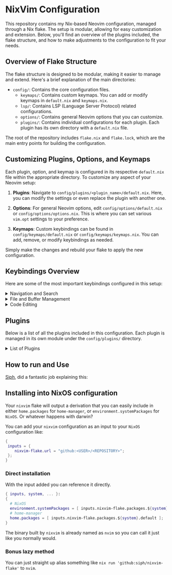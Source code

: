 # NixVim Configuration

This repository contains my Nix-based Neovim configuration, managed through a
Nix flake. The setup is modular, allowing for easy customization and extension.
Below, you'll find an overview of the plugins included, the flake structure,
and how to make adjustments to the configuration to fit your needs.

## Overview of Flake Structure

The flake structure is designed to be modular, making it easier to manage and
extend. Here's a brief explanation of the main directories:

- `config/`: Contains the core configuration files.
  - `keymaps/`: Contains custom keymaps. You can add or modify keymaps in `default.nix` and `keymaps.nix`.
  - `lsp/`: Contains LSP (Language Server Protocol) related configurations.
  - `options/`: Contains general Neovim options that you can customize.
  - `plugins/`: Contains individual configurations for each plugin. Each plugin has its own directory with a `default.nix` file.

The root of the repository includes `flake.nix` and `flake.lock`, which are the
main entry points for building the configuration.

## Customizing Plugins, Options, and Keymaps

Each plugin, option, and keymap is configured in its respective `default.nix` file within the appropriate directory. To customize any aspect of your Neovim setup:

1. **Plugins**: Navigate to `config/plugins/<plugin_name>/default.nix`. Here, you can modify the settings or even replace the plugin with another one.
  
2. **Options**: For general Neovim options, edit `config/options/default.nix` or `config/options/options.nix`. This is where you can set various `vim.opt` settings to your preference.
  
3. **Keymaps**: Custom keybindings can be found in `config/keymaps/default.nix` or `config/keymaps/keymaps.nix`. You can add, remove, or modify keybindings as needed.

Simply make the changes and rebuild your flake to apply the new configuration.

## Keybindings Overview

Here are some of the most important keybindings configured in this setup:

<details>
  <summary>Navigation and Search</summary>

- `n`         -- Next search result and center
- `N`         -- Previous search result and center
- `Space + w` -- Write file
- `Space + q` -- Quit file

</details>

<details>
  <summary>File and Buffer Management</summary>

- `Space + n`   -- Toggle Neotree (File Explorer)
- `Space + pf` -- Telescope find files
- `Space + ps` -- Telescope live grep
- `Space + pg` -- Telescope buffers
- `Space + fb` -- Telescope file browser
- `Space + cb` -- Kill opened output buffer

</details>

<details>
  <summary>Code Editing</summary>

- `Space + =`  -- Format code (Neoformat)
- `Space + r`  -- Run selected code (SnipRun)
- `Space + x`  -- Make the current file executable
- `Shift + J`  -- Move selected text down (Visual mode)
- `Shift + K`  -- Move selected text up (Visual mode)

</details>

## Plugins

Below is a list of all the plugins included in this configuration. Each plugin
is managed in its own module under the `config/plugins/` directory.

<details>
  <summary>List of Plugins</summary>

- [**alpha**](https://github.com/goolord/alpha-nvim): A Neovim startup screen.
- [**bufferline**](https://github.com/akinsho/bufferline.nvim): Displays a buffer line with tabs at the top of the editor.
- [**catppuccin**](https://github.com/catppuccin/nvim): A soothing Neovim color scheme.
- [**clangd-extensions**](https://github.com/p00f/clangd_extensions.nvim): Extensions for the Clangd language server.
- [**cmp**](https://github.com/hrsh7th/nvim-cmp): Autocompletion plugin.
- [**colorscheme**](https://github.com/neovim/nvim-lspconfig/wiki/Installing-language-servers#colorscheme): Custom color schemes configuration.
- [**comment**](https://github.com/numToStr/Comment.nvim): Plugin for easy commenting.
- [**copilot-lua**](https://github.com/github/copilot.vim): GitHub Copilot integration for Neovim.
- [**diffview**](https://github.com/sindrets/diffview.nvim): View diffs in Neovim.
- [**friendly-snippets**](https://github.com/rafamadriz/friendly-snippets): Snippets collection.
- [**harpoon**](https://github.com/ThePrimeagen/harpoon): Quick navigation between files.
- [**indent-blankline**](https://github.com/lukas-reineke/indent-blankline.nvim): Adds indentation guides to Neovim.
- [**lualine**](https://github.com/nvim-lualine/lualine.nvim): A fast and easy-to-configure statusline.
- [**luasnip**](https://github.com/L3MON4D3/LuaSnip): Snippet engine for Neovim.
- [**markdown-preview**](https://github.com/iamcco/markdown-preview.nvim): Preview markdown files in the browser.
- [**neorg**](https://github.com/nvim-neorg/neorg): Neovim-specific note-taking plugin.
- [**neo-tree**](https://github.com/nvim-neo-tree/neo-tree.nvim): A file explorer tree.
- [**notify**](https://github.com/rcarriga/nvim-notify): Notifications for Neovim.
- [**nvim-autopairs**](https://github.com/windwp/nvim-autopairs): Autopairs plugin for Neovim.
- [**nvim-colorizer**](https://github.com/norcalli/nvim-colorizer.lua): Color highlighter.
- [**surround**](https://github.com/kylechui/nvim-surround): Manipulate surroundings like parentheses, brackets, quotes, etc.
- [**telescope**](https://github.com/nvim-telescope/telescope.nvim): Fuzzy finder over lists.
- [**treesitter**](https://github.com/nvim-treesitter/nvim-treesitter): Enhanced syntax highlighting and code structure understanding.
- [**trouble**](https://github.com/folke/trouble.nvim): A pretty list for showing diagnostics, references, etc.
- [**twilight**](https://github.com/folke/twilight.nvim): Dim inactive portions of the code you're editing.
- [**undotree**](https://github.com/mbbill/undotree): Visualize the undo history.
- [**vim-css-color**](https://github.com/ap/vim-css-color): Highlight CSS colors in code.
- [**which-key**](https://github.com/folke/which-key.nvim): Displays available keybindings in Neovim.

</details>

## How to run and Use

[Siph](https://github.com/siph), did a fantastic job explaining this:

## Installing into NixOS configuration

Your `nixvim` flake will output a derivation that you can easily include in
either `home.packages` for `home-manager`, or `environment.systemPackages` for
`NixOS`. Or whatever happens with darwin?

You can add your `nixvim` configuration as an input to your `NixOS` configuration like:

```nix
{
 inputs = {
    nixvim-flake.url = "github:<USER>/<REPOSITORY>";
 };
}
```

### Direct installation

With the input added you can reference it directly.

```nix
{ inputs, system, ... }:
{
  # NixOS
  environment.systemPackages = [ inputs.nixvim-flake.packages.${system}.default ];
  # home-manager
  home.packages = [ inputs.nixvim-flake.packages.${system}.default ];
}
```

The binary built by `nixvim` is already named as `nvim` so you can call it just
like you normally would.

### Bonus lazy method

You can just straight up alias something like `nix run
'github:siph/nixvim-flake'` to `nvim`.
